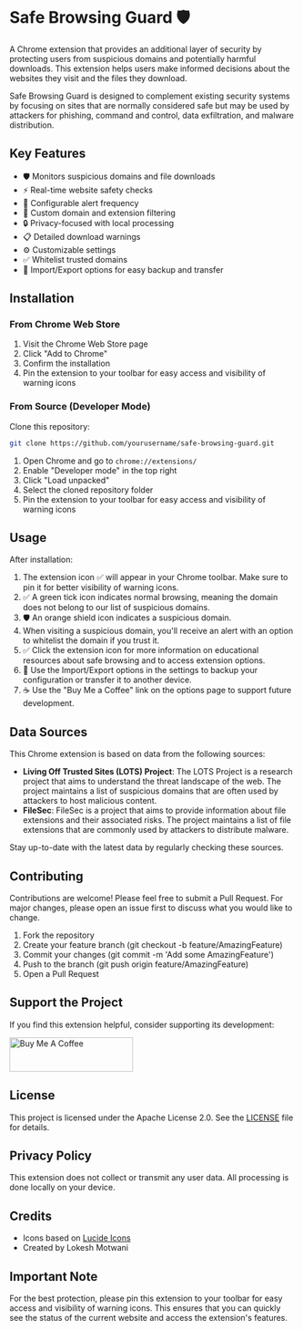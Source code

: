 # Safe Browsing Guard 🛡️

A Chrome extension that provides an additional layer of security by protecting users from suspicious domains and potentially harmful downloads. This extension helps users make informed decisions about the websites they visit and the files they download.

Safe Browsing Guard is designed to complement existing security systems by focusing on sites that are normally considered safe but may be used by attackers for phishing, command and control, data exfiltration, and malware distribution.

## Key Features
- 🛡️ Monitors suspicious domains and file downloads
- ⚡ Real-time website safety checks
- 🔔 Configurable alert frequency
- 🎯 Custom domain and extension filtering
- 🔒 Privacy-focused with local processing
- 📋 Detailed download warnings
- ⚙️ Customizable settings
- ✅ Whitelist trusted domains
- 💾 Import/Export options for easy backup and transfer

## Installation

### From Chrome Web Store
1. Visit the Chrome Web Store page
2. Click "Add to Chrome"
3. Confirm the installation
4. Pin the extension to your toolbar for easy access and visibility of warning icons

### From Source (Developer Mode)
Clone this repository:

```bash
git clone https://github.com/yourusername/safe-browsing-guard.git
```

1. Open Chrome and go to `chrome://extensions/`
2. Enable "Developer mode" in the top right
3. Click "Load unpacked"
4. Select the cloned repository folder
5. Pin the extension to your toolbar for easy access and visibility of warning icons

## Usage

After installation:
1. The extension icon ✅ will appear in your Chrome toolbar. Make sure to pin it for better visibility of warning icons.
2. ✅ A green tick icon indicates normal browsing, meaning the domain does not belong to our list of suspicious domains.
3. 🛡️ An orange shield icon indicates a suspicious domain.
4. When visiting a suspicious domain, you'll receive an alert with an option to whitelist the domain if you trust it.
5. ✅ Click the extension icon for more information on educational resources about safe browsing and to access extension options.
6. 💾 Use the Import/Export options in the settings to backup your configuration or transfer it to another device.
7. ☕ Use the "Buy Me a Coffee" link on the options page to support future development.

## Data Sources

This Chrome extension is based on data from the following sources:
- **Living Off Trusted Sites (LOTS) Project**: The LOTS Project is a research project that aims to understand the threat landscape of the web. The project maintains a list of suspicious domains that are often used by attackers to host malicious content.
- **FileSec**: FileSec is a project that aims to provide information about file extensions and their associated risks. The project maintains a list of file extensions that are commonly used by attackers to distribute malware.

Stay up-to-date with the latest data by regularly checking these sources.

## Contributing

Contributions are welcome! Please feel free to submit a Pull Request. For major changes, please open an issue first to discuss what you would like to change.

1. Fork the repository
2. Create your feature branch (git checkout -b feature/AmazingFeature)
3. Commit your changes (git commit -m 'Add some AmazingFeature')
4. Push to the branch (git push origin feature/AmazingFeature)
5. Open a Pull Request

## Support the Project

If you find this extension helpful, consider supporting its development:

<a href="https://www.buymeacoffee.com/lokeshmotwani" target="_blank"><img src="https://cdn.buymeacoffee.com/buttons/v2/default-yellow.png" alt="Buy Me A Coffee" style="height: 60px !important;width: 217px !important;" ></a>

## License

This project is licensed under the Apache License 2.0. See the [LICENSE](LICENSE) file for details.

## Privacy Policy

This extension does not collect or transmit any user data. All processing is done locally on your device.

## Credits
- Icons based on [Lucide Icons](https://lucide.dev/)
- Created by Lokesh Motwani

## Important Note
For the best protection, please pin this extension to your toolbar for easy access and visibility of warning icons. This ensures that you can quickly see the status of the current website and access the extension's features.
